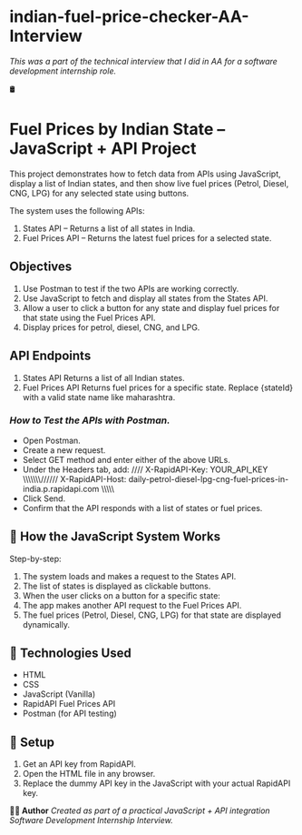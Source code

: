 # indian-fuel-price-checker-AA-Interview

<i>This was a part of the technical interview that I did in AA for a software development internship role.</i>

🛢️ <h1>Fuel Prices by Indian State – JavaScript + API Project</h1>
This project demonstrates how to fetch data from APIs using JavaScript, display a list of Indian states, and then show live fuel prices (Petrol, Diesel, CNG, LPG) for any selected state using buttons.

The system uses the following APIs:

<ol>
    <li>States API – Returns a list of all states in India.</li>
    <li>Fuel Prices API – Returns the latest fuel prices for a selected state.</li>
</ol>

<h2>Objectives</h2>
<ol>
    <li>Use Postman to test if the two APIs are working correctly.</li>
    <li>Use JavaScript to fetch and display all states from the States API.</li>
    <li>Allow a user to click a button for any state and display fuel prices for that state using the Fuel Prices API.</li>
    <li>Display prices for petrol, diesel, CNG, and LPG.</li>
</ol>

<h2>API Endpoints</h2>
<ol>
    <li>States API
Returns a list of all Indian states.</li>
    <li>Fuel Prices API
Returns fuel prices for a specific state. Replace {stateId} with a valid state name like maharashtra.</li>
</ol>

<h3><i>How to Test the APIs with Postman. </i></h3>

<ul>
    <li>Open Postman.</li>
    <li>Create a new request.</li>
    <li>Select GET method and enter either of the above URLs.</li>
    <li>Under the Headers tab, add: //// X-RapidAPI-Key: YOUR_API_KEY \\\\\\\////// X-RapidAPI-Host: daily-petrol-diesel-lpg-cng-fuel-prices-in-india.p.rapidapi.com \\\\\
    </li>
    <li>Click Send.</li>
    <li>Confirm that the API responds with a list of states or fuel prices.</li>
</ul>

 <h2>🚀 How the JavaScript System Works</h2>
Step-by-step:
<ol>
    <li>The system loads and makes a request to the States API.
</li>
    <li>The list of states is displayed as clickable buttons.</li>
    <li>When the user clicks on a button for a specific state:
</li>
    <li>The app makes another API request to the Fuel Prices API.</li>
    <li>The fuel prices (Petrol, Diesel, CNG, LPG) for that state are displayed dynamically.</li>
</ol>

<h2>🧰 Technologies Used</h2>
<ul>
    <li>HTML</li>
    <li>CSS</li>
    <li>JavaScript (Vanilla)</li>
    <li>RapidAPI Fuel Prices API</li>
    <li>Postman (for API testing)</li>
    
</ul>

<h2>🔑 Setup </h2>
<ol>
    <li>Get an API key from RapidAPI.</li>
    <li>Open the HTML file in any browser.</li>
    <li>Replace the dummy API key in the JavaScript with your actual RapidAPI key.</li>
</ol>

<b>👨‍💻 Author</b>
<i>Created as part of a practical JavaScript + API integration Software Development Internship Interview.</i>
